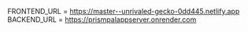 FRONTEND_URL = https://master--unrivaled-gecko-0dd445.netlify.app
BACKEND_URL = https://prismpalappserver.onrender.com
